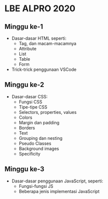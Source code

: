# LBE ALPRO 2020 #
## Minggu ke-1 ##
* Dasar-dasar HTML seperti:<br/>
  + Tag, dan macam-macamnya
  + Attribute 
  + List
  + Table
  + Form
 * Trick-trick penggunaan VSCode
 
 ## Minggu ke-2 ##
 * Dasar-dasar CSS:<br/>
    + Fungsi CSS
    + Tipe-tipe CSS
    + Selectors, properties, values
    + Colors
    + Margin dan padding
    + Borders
    + Text
    + Grouping dan nesting
    + Pseudo Classes
    + Background images
    + Specificity
    
 ## Minggu ke-3 ##
 * Dasar-dasar penggunaan JavaScript, seperti: <br/>
    + Fungsi-fungsi JS
    + Beberapa jenis implementasi JavaScript

